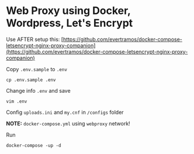 # Web Proxy using Docker, Wordpress, Let's Encrypt

Use AFTER setup this: [https://github.com/evertramos/docker-compose-letsencrypt-nginx-proxy-companion](https://github.com/evertramos/docker-compose-letsencrypt-nginx-proxy-companion)

Copy `.env.sample` to `.env`
```
cp .env.sample .env
```

Change info `.env` and save
```
vim .env
```

Config `uploads.ini` and `my.cnf` in `/configs` folder

**NOTE:** `docker-compose.yml` using `webproxy` network!

Run
```
docker-compose -up -d
```